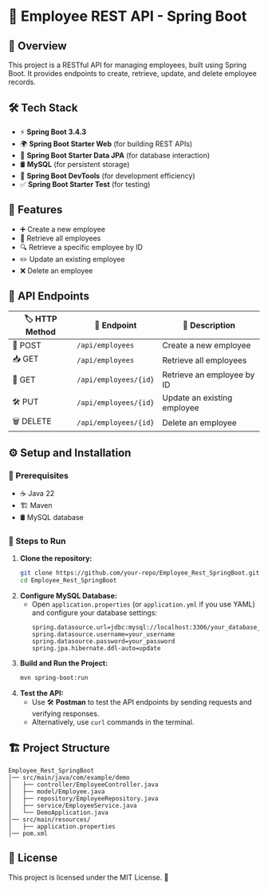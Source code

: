 # 🚀 Employee REST API - Spring Boot

## 🌟 Overview
This project is a RESTful API for managing employees, built using Spring Boot. It provides endpoints to create, retrieve, update, and delete employee records.

## 🛠️ Tech Stack
- ⚡ **Spring Boot 3.4.3**
- 🌍 **Spring Boot Starter Web** (for building REST APIs)
- 💾 **Spring Boot Starter Data JPA** (for database interaction)
- 🛢️ **MySQL** (for persistent storage)
- 🔄 **Spring Boot DevTools** (for development efficiency)
- ✅ **Spring Boot Starter Test** (for testing)

## 🎯 Features
- ➕ Create a new employee
- 📜 Retrieve all employees
- 🔍 Retrieve a specific employee by ID
- ✏️ Update an existing employee
- ❌ Delete an employee

## 📌 API Endpoints
| 🏷️ HTTP Method | 🔗 Endpoint | 📄 Description |
|------------|----------------|-------------|
| 📝 POST | `/api/employees` | Create a new employee |
| 📥 GET | `/api/employees` | Retrieve all employees |
| 🔎 GET | `/api/employees/{id}` | Retrieve an employee by ID |
| 🛠️ PUT | `/api/employees/{id}` | Update an existing employee |
| 🗑️ DELETE | `/api/employees/{id}` | Delete an employee |

## ⚙️ Setup and Installation
### 📌 Prerequisites
- ☕ Java 22
- 🏗️ Maven
- 🛢️ MySQL database

### 🚀 Steps to Run
1. **Clone the repository:**
   ```sh
   git clone https://github.com/your-repo/Employee_Rest_SpringBoot.git
   cd Employee_Rest_SpringBoot
   ```
2. **Configure MySQL Database:**
   - Open `application.properties` (or `application.yml` if you use YAML) and configure your database settings:
     ```properties
     spring.datasource.url=jdbc:mysql://localhost:3306/your_database_name
     spring.datasource.username=your_username
     spring.datasource.password=your_password
     spring.jpa.hibernate.ddl-auto=update
     ```
3. **Build and Run the Project:**
   ```sh
   mvn spring-boot:run
   ```
4. **Test the API:**
   - Use 🛠️ **Postman** to test the API endpoints by sending requests and verifying responses.
   - Alternatively, use `curl` commands in the terminal.

## 🏗️ Project Structure
```
Employee_Rest_SpringBoot
│── src/main/java/com/example/demo
│   ├── controller/EmployeeController.java
│   ├── model/Employee.java
│   ├── repository/EmployeeRepository.java
│   ├── service/EmployeeService.java
│   └── DemoApplication.java
│── src/main/resources/
│   ├── application.properties
│── pom.xml
```

## 📜 License
This project is licensed under the MIT License. 📄

